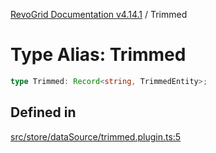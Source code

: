 [RevoGrid Documentation v4.14.1](README.md) / Trimmed

# Type Alias: Trimmed

```ts
type Trimmed: Record<string, TrimmedEntity>;
```

## Defined in

[src/store/dataSource/trimmed.plugin.ts:5](https://github.com/revolist/revogrid/blob/925db466c3d20933669e374666cd0ddbe00cac19/src/store/dataSource/trimmed.plugin.ts#L5)
